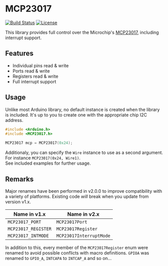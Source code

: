 # MCP23017
[![Build Status](https://travis-ci.org/blemasle/arduino-mcp23017.svg?branch=master)](https://travis-ci.org/blemasle/arduino-mcp23017)
[![License](https://img.shields.io/badge/license-MIT%20License-blue.svg)](http://doge.mit-license.org)

This library provides full control over the Microchip's [MCP23017](https://www.microchip.com/wwwproducts/en/MCP23017), including interrupt support.

## Features
 * Individual pins read & write
 * Ports read & write
 * Registers read & write
 * Full interrupt support

## Usage
Unlike most Arduino library, no default instance is created when the library is included. It's up to you to create one with the appropriate chip I2C address.

```cpp
#include <Arduino.h>
#include <MCP23017.h>

MCP23017 mcp = MCP23017(0x24);
```

Additionaly, you can specify the `Wire` instance to use as a second argument. For instance `MCP23017(0x24, Wire1)`.  
See included examples for further usage.

## Remarks
Major renames have been performed in v2.0.0 to improve compatibility with a variety of platforms. Existing code *will* break when you update from version v1.x.

| Name in v1.x          | Name in v2.x              |
|-----------------------|---------------------------|
| `MCP23017_PORT`       | `MCP23017Port`            |
| `MCP23017_REGISTER`   | `MCP23017Register`        |
| `MCP23017_INTMODE`    | `MCP23017InterruptMode`   |

In addition to this, every member of the `MCP23017Register` enum were renamed to avoid possible conflicts with macro definitions. `GPIOA` was renamed to `GPIO_A`, `INTCAPA` to `INTCAP_A` and so on...